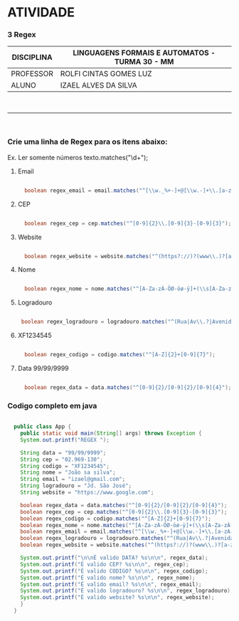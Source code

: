 # ATIVIDADE

### 3 Regex 

| DISCIPLINA  | LINGUAGENS FORMAIS E AUTOMATOS - TURMA 30 - MM  |
|-------------|-------------------------------------------------|
| PROFESSOR   | ROLFI CINTAS GOMES LUZ                          |
| ALUNO       | IZAEL ALVES DA SILVA                            |

<br>

---

<br>

### Crie uma linha de Regex para os itens abaixo:
Ex. Ler somente números
texto.matches("\\d+");


1. Email
      ```java

        boolean regex_email = email.matches("^[\\w._%+-]+@[\\w.-]+\\.[a-zA-Z]{3,}");

      ```

2. CEP
      ```java

        boolean regex_cep = cep.matches("^[0-9]{2}\\.[0-9]{3}-[0-9]{3}");

      ```

3. Website
      ```java

        boolean regex_website = website.matches("^(https?://)?(www\\.)?[a-zA-Z0-9-]+(\\.[a-zA-Z]{3,})");

      ```

4. Nome
      ```java

        boolean regex_nome = nome.matches("^[A-Za-zÀ-ÖØ-öø-ÿ]+(\\s[A-Za-zÀ-ÖØ-öø-ÿ]+)*");

      ```

5. Logradouro
      ```java

       boolean regex_logradouro = logradouro.matches("^(Rua|Av\\.?|Avenida|Jd\\.?|Jardim|Travessa|Al\\.?|Alameda)? ?[A-Za-zÀ-ÖØ-öø-ÿ]+(?: [A-Za-zÀ-ÖØ-öø-ÿ]+)*");

      ```

6. XF1234545
      ```java

        boolean regex_codigo = codigo.matches("^[A-Z]{2}+[0-9]{7}");

      ```

7. Data 99/99/9999
      ```java

        boolean regex_data = data.matches("^[0-9]{2}/[0-9]{2}/[0-9]{4}");

      ```

### Codigo completo em java
```java

  public class App {
    public static void main(String[] args) throws Exception {
    System.out.printf("REGEX ");

    String data = "99/99/9999";
    String cep = "02.969-130";
    String codigo = "XF1234545";
    String nome = "João sa silva";
    String email = "izael@gmail.com";
    String logradouro = "Jd. São José";
    String website = "https://www.google.com";

    boolean regex_data = data.matches("^[0-9]{2}/[0-9]{2}/[0-9]{4}");
    boolean regex_cep = cep.matches("^[0-9]{2}\\.[0-9]{3}-[0-9]{3}");
    boolean regex_codigo = codigo.matches("^[A-Z]{2}+[0-9]{7}");
    boolean regex_nome = nome.matches("^[A-Za-zÀ-ÖØ-öø-ÿ]+(\\s[A-Za-zÀ-ÖØ-öø-ÿ]+)*");
    boolean regex_email = email.matches("^[\\w._%+-]+@[\\w.-]+\\.[a-zA-Z]{3,}");
    boolean regex_logradouro = logradouro.matches("^(Rua|Av\\.?|Avenida|Jd\\.?|Jardim|Travessa|Al\\.?|Alameda)? ?[A-Za-zÀ-ÖØ-öø-ÿ]+(?: [A-Za-zÀ-ÖØ-öø-ÿ]+)*");
    boolean regex_website = website.matches("^(https?://)?(www\\.)?[a-zA-Z0-9-]+(\\.[a-zA-Z]{3,})");

    System.out.printf("\n\nÉ valido DATA? %s\n\n", regex_data);
    System.out.printf("É valido CEP? %s\n\n", regex_cep);
    System.out.printf("É valido CODIGO? %s\n\n", regex_codigo);
    System.out.printf("É valido nome? %s\n\n", regex_nome);
    System.out.printf("É valido email? %s\n\n", regex_email);
    System.out.printf("É valido logradouro? %s\n\n", regex_logradouro);
    System.out.printf("É valido website? %s\n\n", regex_website);
    }
  }

```
